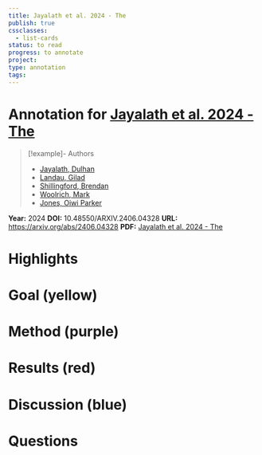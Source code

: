 ```yaml
---
title: Jayalath et al. 2024 - The
publish: true
cssclasses:
  - list-cards
status: to read
progress: to annotate
project:
type: annotation
tags:
---
```

# Annotation for [Jayalath et al. 2024 - The](Papers/References/Jayalath%20et%20al.%202024%20-%20The)

> [!example]- Authors
> - [Jayalath, Dulhan](Jayalath%2C%20Dulhan)
> - [Landau, Gilad](Landau%2C%20Gilad)
> - [Shillingford, Brendan](Shillingford%2C%20Brendan)
> - [Woolrich, Mark](Woolrich%2C%20Mark)
> - [Jones, Oiwi Parker](Jones%2C%20Oiwi%20Parker)

**Year:** 2024
**DOI:** 10.48550/ARXIV.2406.04328
**URL:** https://arxiv.org/abs/2406.04328
**PDF:** [Jayalath et al. 2024 - The](Papers/PDFs/Jayalath%20et%20al.%202024%20-%20The%20Brain's%20Bitter%20Lesson%20Scaling%20Speech%20Decoding%20With%20Self-Supervised%20Learning.pdf)

# Highlights


# Goal (yellow)


# Method (purple)


# Results (red)


# Discussion (blue)


# Questions

